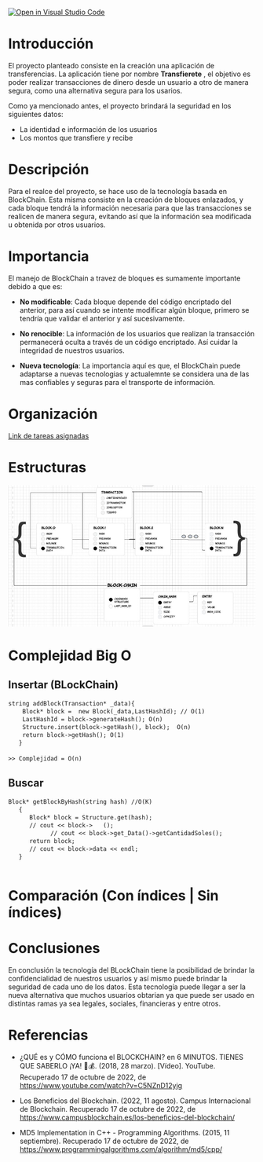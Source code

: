 [![Open in Visual Studio Code](https://classroom.github.com/assets/open-in-vscode-c66648af7eb3fe8bc4f294546bfd86ef473780cde1dea487d3c4ff354943c9ae.svg)](https://classroom.github.com/online_ide?assignment_repo_id=8855166&assignment_repo_type=AssignmentRepo)


# Introducción  
El proyecto planteado consiste en la creación una aplicación de transferencias. La aplicación tiene por nombre **Transfierete** , el objetivo es poder realizar transacciones de dinero desde un usuario a otro de manera segura, como una alternativa segura para los usarios.  

Como ya mencionado antes, el proyecto brindará la seguridad en los siguientes datos:  

- La identidad e información de los usuarios  
- Los montos que transfiere y recibe 


# Descripción  
Para el realce del proyecto, se hace uso de la tecnología basada en BlockChain. Esta misma consiste en la creación de bloques enlazados, y cada bloque tendrá la información necesaria para que las transacciones se realicen de manera segura, evitando así que la información sea modificada u obtenida por otros usuarios.

# Importancia  
El manejo de BlockChain a travez de bloques es sumamente importante debido a que es:

 - **No modificable**: Cada bloque depende del código encriptado del anterior, para así cuando se intente modificar algún bloque, primero se tendría que validar el anterior y así sucesivamente.
 
 - **No renocible**: La información de los usuarios que realizan la transacción permanecerá oculta a través de un código encriptado. Así cuidar la integridad de nuestros usuarios.

 - **Nueva tecnología**: La importancia aquí es que, el BlockChain puede adaptarse a nuevas tecnologias y actualemnte se considera una de las mas confiables y seguras para el transporte de información.  

# Organización  
[Link de tareas asignadas](https://github.com/orgs/utec-aed-2022-2/projects/13)

# Estructuras  

![](estructura.JPG)

# Complejidad Big O  

## Insertar (BLockChain)
```
string addBlock(Transaction* _data){  
    Block* block =  new Block(_data,LastHashId); // O(1)
    LastHashId = block->generateHash(); O(n)
    Structure.insert(block->getHash(), block);  O(n)
    return block->getHash(); O(1)
   }

>> Complejidad = O(n)
```

## Buscar  
```
Block* getBlockByHash(string hash) //O(K)
   {
      Block* block = Structure.get(hash);
      // cout << block->   ();
            // cout << block->get_Data()->getCantidadSoles();
      return block;
      // cout << block->data << endl;
   }
   
```  

# Comparación (Con índices | Sin índices)  


# Conclusiones  
En conclusión la tecnología del BLockChain tiene la posibilidad de brindar la confidencialidad de nuestros usuarios y así mismo puede brindar la seguridad de cada uno de los datos. Esta tecnología puede llegar a ser la nueva alternativa que muchos usuarios obtarian ya que puede ser usado en distintas ramas ya sea legales, sociales, financieras y entre otros. 


# Referencias  

- ¿QUÉ es y CÓMO funciona el BLOCKCHAIN? en 6 MINUTOS. TIENES QUE SABERLO ¡YA! 📖💰. (2018, 28 marzo). [Vídeo]. YouTube. Recuperado 17 de octubre de 2022, de https://www.youtube.com/watch?v=C5NZnD12yjg  

- Los Beneficios del Blockchain. (2022, 11 agosto). Campus Internacional de Blockchain. Recuperado 17 de octubre de 2022, de https://www.campusblockchain.es/los-beneficios-del-blockchain/  

- MD5 Implementation in C++ - Programming Algorithms. (2015, 11 septiembre). Recuperado 17 de octubre de 2022, de https://www.programmingalgorithms.com/algorithm/md5/cpp/  
